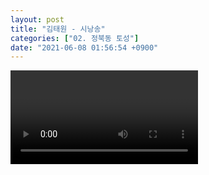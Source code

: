```yaml
---
layout: post
title: "김태원 - 시낭송"
categories: ["02. 정북동 토성"]
date: "2021-06-08 01:56:54 +0900"
---
```

<video class="post-video" controls>

    <source src='{{ "assets/videos/02. 정북동 토성/06.mp4" | relative_url }}'
            type="video/mp4">

    Sorry, your browser doesn't support embedded videos.
</video>
